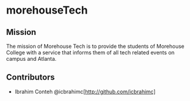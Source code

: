 # morehouseTech

## Mission
The mission of Morehouse Tech is to provide the students of Morehouse College
with a service that informs them of all tech related events on campus and
Atlanta.

## Contributors

* Ibrahim Conteh @icbrahimc[http://github.com/icbrahimc]
